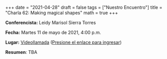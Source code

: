 +++
date      = "2021-04-28"
draft     = false
tags      = ["Nuestro Encuentro"]
title     = "Charla 62: Making magical shapes"
math      = true
+++

**Conferencista:** Leidy Marisol Sierra Torres

**Fecha:** Martes 11 de mayo de 2021, 4:00 p.m.

**Lugar:** [Videollamada](https://meet.google.com/izy-pzig-pbf)  ([Presione el enlace para ingresar](https://meet.google.com/izy-pzig-pbf))

**Resumen**: TBA

